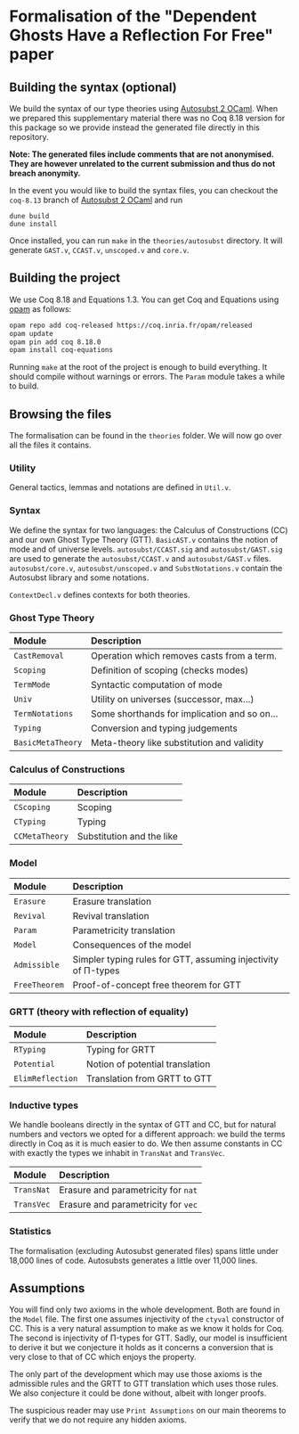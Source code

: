 # Formalisation of the "Dependent Ghosts Have a Reflection For Free" paper

## Building the syntax (optional)

We build the syntax of our type theories using [Autosubst 2 OCaml].
When we prepared this supplementary material there was no Coq 8.18 version for
this package so we provide instead the generated file directly in this
repository.

**Note: The generated files include comments that are not anonymised. They are
however unrelated to the current submission and thus do not breach anonymity.**

In the event you would like to build the syntax files, you can checkout the
`coq-8.13` branch of [Autosubst 2 OCaml] and run
```
dune build
dune install
```

Once installed, you can run `make` in the `theories/autosubst` directory. It
will generate `GAST.v`, `CCAST.v`, `unscoped.v` and `core.v`.

## Building the project

We use Coq 8.18 and Equations 1.3.
You can get Coq and Equations using [opam] as follows:

```sh
opam repo add coq-released https://coq.inria.fr/opam/released
opam update
opam pin add coq 8.18.0
opam install coq-equations
```

Running `make` at the root of the project is enough to build everything.
It should compile without warnings or errors. The `Param` module takes a while
to build.

## Browsing the files

The formalisation can be found in the `theories` folder. We will now go over
all the files it contains.

### Utility

General tactics, lemmas and notations are defined in `Util.v`.

### Syntax

We define the syntax for two languages: the Calculus of Constructions (CC)
and our own Ghost Type Theory (GTT). `BasicAST.v` contains the notion of mode
and of universe levels. `autosubst/CCAST.sig` and `autosubst/GAST.sig` are used
to generate the `autosubst/CCAST.v` and `autosubst/GAST.v` files.
`autosubst/core.v`, `autosubst/unscoped.v` and `SubstNotations.v` contain the
Autosubst library and some notations.

`ContextDecl.v` defines contexts for both theories.

### Ghost Type Theory

| Module            | Description                                |
| :---------------- | :----------------------------------------- |
| `CastRemoval`     | Operation which removes casts from a term. |
| `Scoping`         | Definition of scoping (checks modes)       |
| `TermMode`        | Syntactic computation of mode              |
| `Univ`            | Utility on universes (successor, max…)     |
| `TermNotations`   | Some shorthands for implication and so on… |
| `Typing`          | Conversion and typing judgements           |
| `BasicMetaTheory` | Meta-theory like substitution and validity |

### Calculus of Constructions

| Module         | Description               |
| :------------- | :------------------------ |
| `CScoping`     | Scoping                   |
| `CTyping`      | Typing                    |
| `CCMetaTheory` | Substitution and the like |

### Model

| Module        | Description                                                   |
| :------------ | :------------------------------------------------------------ |
| `Erasure`     | Erasure translation                                           |
| `Revival`     | Revival translation                                           |
| `Param`       | Parametricity translation                                     |
| `Model`       | Consequences of the model                                     |
| `Admissible`  | Simpler typing rules for GTT, assuming injectivity of Π-types |
| `FreeTheorem` | Proof-of-concept free theorem for GTT                         |

### GRTT (theory with reflection of equality)

| Module           | Description                     |
| :--------------- | :------------------------------ |
| `RTyping`        | Typing for GRTT                 |
| `Potential`      | Notion of potential translation |
| `ElimReflection` | Translation from GRTT to GTT    |

### Inductive types

We handle booleans directly in the syntax of GTT and CC, but for natural numbers
and vectors we opted for a different approach: we build the terms directly in
Coq as it is much easier to do. We then assume constants in CC with
exactly the types we inhabit in `TransNat` and `TransVec`.

| Module           | Description                         |
| :--------------- | :---------------------------------- |
| `TransNat`       | Erasure and parametricity for `nat` |
| `TransVec`       | Erasure and parametricity for `vec` |

### Statistics

The formalisation (excluding Autosubst generated files) spans little under
18,000 lines of code. Autosubsts generates a little over 11,000 lines.

## Assumptions

You will find only two axioms in the whole development. Both are found in the
`Model` file. The first one assumes injectivity of the `ctyval` constructor of
CC. This is a very natural assumption to make as we know it holds for Coq.
The second is injectivity of Π-types for GTT. Sadly, our model is insufficient
to derive it but we conjecture it holds as it concerns a conversion that is
very close to that of CC which enjoys the property.

The only part of the development which may use those axioms is the admissible
rules and the GRTT to GTT translation which uses those rules. We also conjecture
it could be done without, albeit with longer proofs.

The suspicious reader may use `Print Assumptions` on our main theorems to verify
that we do not require any hidden axioms.





[Autosubst 2 OCaml]: https://github.com/uds-psl/autosubst-ocaml
[opam]: https://opam.ocaml.org/
